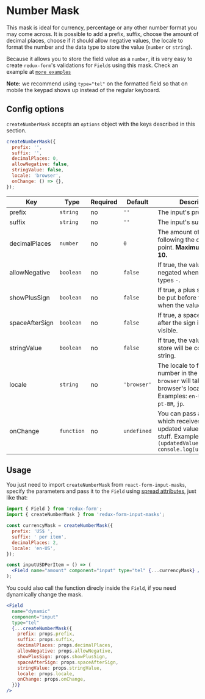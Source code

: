 # Number Mask

This mask is ideal for currency, percentage or any other number format you may come across. It is possible to add a prefix, suffix, choose the amount of decimal places, choose if it should allow negative values, the locale to format the number and the data type to store the value (`number` or `string`).

Because it allows you to store the field value as a `number`, it is very easy to create `redux-form`'s validations for `Field`s using this mask. Check an example at [`more examples`](#/more)

**Note:** we recommend using `type="tel"` on the formatted field so that on mobile the keypad shows up instead of the regular keyboard.

## Config options

`createNumberMask` accepts an `options` object with the keys described in this section.

```jsx
createNumberMask({
  prefix: '',
  suffix: '',
  decimalPlaces: 0,
  allowNegative: false,
  stringValue: false,
  locale: 'browser',
  onChange: () => {},
});
```

| Key            | Type       | Required | Default     | Description                                                                                                                           |
| -------------- | ---------- | -------- | ----------- | ------------------------------------------------------------------------------------------------------------------------------------- |
| prefix         | `string`   | no       | `''`        | The input's prefix.                                                                                                                   |
| suffix         | `string`   | no       | `''`        | The input's suffix.                                                                                                                   |
| decimalPlaces  | `number`   | no       | `0`         | The amount of numbers following the decimal point. **Maximum value is 10.**                                                               |
| allowNegative  | `boolean`  | no       | `false`     | If true, the value will be negated when the user types `-`.                                                                           |
| showPlusSign   | `boolean`  | no       | `false`     | If true, a plus sign (`+`) will be put before the prefix when the value is positive.                                                  |
| spaceAfterSign | `boolean`  | no       | `false`     | If true, a space will be put after the sign if the sign is visible.                                                                   |
| stringValue    | `boolean`  | no       | `false`     | If true, the value on the store will be converted to string.                                                                          |
| locale         | `string`   | no       | `'browser'` | The locale to format the number in the input. `browser` will take the browser's locale. Examples: `en-US`, `fr`, `de`, `pt-BR`, `jp`. |
| onChange       | `function` | no       | `undefined` | You can pass a function which receives the updated value to do your stuff. Example: `(updatedValue) => console.log(updatedValue)`     |

## Usage

You just need to import `createNumberMask` from `react-form-input-masks`, specify the parameters and pass it to the `Field` using [spread attributes](https://reactjs.org/docs/jsx-in-depth.html#spread-attributes), just like that:

```jsx
import { Field } from 'redux-form';
import { createNumberMask } from 'redux-form-input-masks';

const currencyMask = createNumberMask({
  prefix: 'US$ ',
  suffix: ' per item',
  decimalPlaces: 2,
  locale: 'en-US',
});

const inputUSDPerItem = () => (
  <Field name="amount" component="input" type="tel" {...currencyMask} />
);
```

You could also call the function direcly inside the `Field`, if you need dynamically change the mask.

```jsx
<Field
  name="dynamic"
  component="input"
  type="tel"
  {...createNumberMask({
    prefix: props.prefix,
    suffix: props.suffix,
    decimalPlaces: props.decimalPlaces,
    allowNegative: props.allowNegative,
    showPlusSign: props.showPlusSign,
    spaceAfterSign: props.spaceAfterSign,
    stringValue: props.stringValue,
    locale: props.locale,
    onChange: props.onChange,
  })}
/>
```
